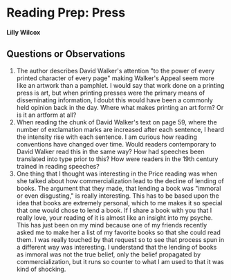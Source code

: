 # Reading Prep: Press

#### Lilly Wilcox

## Questions or Observations

1. The author describes David Walker's attention "to the power of every printed character of every page" making Walker's Appeal seem more like an artwork than a pamphlet. I would say that work done on a printing press is art, but when printing presses were the primary means of disseminating information, I doubt this would have been a commonly held opinion back in the day. Where what makes printing an art form? Or is it an artform at all?
2. When reading the chunk of David Walker's text on page 59, where the number of exclamation marks are increased after each sentence, I heard the intensity rise with each sentence. I am curious how reading conventions have changed over time. Would readers contemporary to David Walker read this in the same way? How had speeches been translated into type prior to this? How were readers in the 19th century trained in reading speeches?
3. One thing that I thought was interesting in the Price reading was when she talked about how commercialization lead to the decline of lending of books. The argument that they made, that lending a book was "immoral or even disgusting," is really interesting. This has to be based upon the idea that books are extremely personal, which to me makes it so special that one would chose to lend a book. If I share a book with you that I really love, your reading of it is almost like an insight into my psyche. This has just been on my mind because one of my friends recently asked me to make her a list of my favorite books so that she could read them. I was really touched by that request so to see that process spun in a different way was interesting. I understand that the lending of books as immoral was not the true belief, only the belief propagated by commercialization, but it runs so counter to what I am used to that it was kind of shocking. 